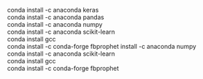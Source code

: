 conda install -c anaconda keras<br/>
conda install -c anaconda pandas<br/>
conda install -c anaconda numpy<br/>
conda install -c anaconda scikit-learn<br/>
conda install gcc<br/>
conda install -c conda-forge fbprophet install -c anaconda numpy<br/>
conda install -c anaconda scikit-learn<br/>
conda install gcc<br/>
conda install -c conda-forge fbprophet<br/>